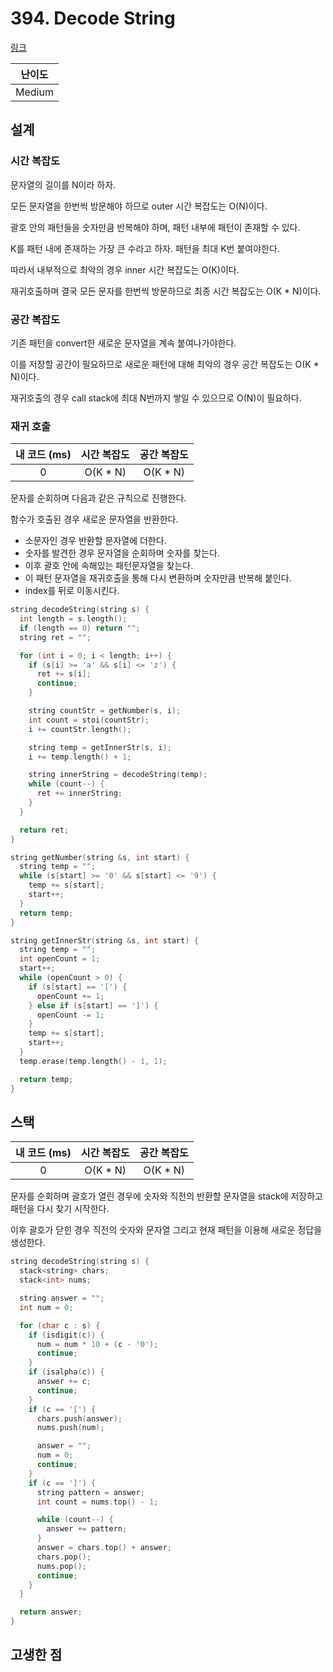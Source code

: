 # 394. Decode String

[링크](https://leetcode.com/problems/decode-string/)

| 난이도 |
| :----: |
| Medium |

## 설계

### 시간 복잡도

문자열의 길이를 N이라 하자.

모든 문자열을 한번씩 방문해야 하므로 outer 시간 복잡도는 O(N)이다.

괄호 안의 패턴들을 숫자만큼 반복해야 하며, 패턴 내부에 패턴이 존재할 수 있다.

K를 패턴 내에 존재하는 가장 큰 수라고 하자. 패턴을 최대 K번 붙여야한다.

따라서 내부적으로 최악의 경우 inner 시간 복잡도는 O(K)이다.

재귀호출하며 결국 모든 문자를 한번씩 방문하므로 최종 시간 복잡도는 O(K \* N)이다.

### 공간 복잡도

기존 패턴을 convert한 새로운 문자열을 계속 붙여나가야한다.

이를 저장할 공간이 필요하므로 새로운 패턴에 대해 최악의 경우 공간 복잡도는 O(K \* N)이다.

재귀호출의 경우 call stack에 최대 N번까지 쌓일 수 있으므로 O(N)이 필요하다.

### 재귀 호출

| 내 코드 (ms) | 시간 복잡도 | 공간 복잡도 |
| :----------: | :---------: | :---------: |
|      0       |  O(K \* N)  |  O(K \* N)  |

문자를 순회하며 다음과 같은 규칙으로 진행한다.

함수가 호출된 경우 새로운 문자열을 반환한다.

- 소문자인 경우 반환할 문자열에 더한다.
- 숫자를 발견한 경우 문자열을 순회하며 숫자를 찾는다.
- 이후 괄호 안에 속해있는 패턴문자열을 찾는다.
- 이 패턴 문자열을 재귀호출을 통해 다시 변환하며 숫자만큼 반복해 붙인다.
- index를 뒤로 이동시킨다.

```cpp
string decodeString(string s) {
  int length = s.length();
  if (length == 0) return "";
  string ret = "";

  for (int i = 0; i < length; i++) {
    if (s[i] >= 'a' && s[i] <= 'z') {
      ret += s[i];
      continue;
    }

    string countStr = getNumber(s, i);
    int count = stoi(countStr);
    i += countStr.length();

    string temp = getInnerStr(s, i);
    i += temp.length() + 1;

    string innerString = decodeString(temp);
    while (count--) {
      ret += innerString;
    }
  }

  return ret;
}

string getNumber(string &s, int start) {
  string temp = "";
  while (s[start] >= '0' && s[start] <= '9') {
    temp += s[start];
    start++;
  }
  return temp;
}

string getInnerStr(string &s, int start) {
  string temp = "";
  int openCount = 1;
  start++;
  while (openCount > 0) {
    if (s[start] == '[') {
      openCount += 1;
    } else if (s[start] == ']') {
      openCount -= 1;
    }
    temp += s[start];
    start++;
  }
  temp.erase(temp.length() - 1, 1);

  return temp;
}
```

## 스택

| 내 코드 (ms) | 시간 복잡도 | 공간 복잡도 |
| :----------: | :---------: | :---------: |
|      0       |  O(K \* N)  |  O(K \* N)  |

문자를 순회하며 괄호가 열린 경우에 숫자와 직전의 반환할 문자열을 stack에 저장하고 패턴을 다시 찾기 시작한다.

이후 괄호가 닫힌 경우 직전의 숫자와 문자열 그리고 현재 패턴을 이용해 새로운 정답을 생성한다.

```cpp
string decodeString(string s) {
  stack<string> chars;
  stack<int> nums;

  string answer = "";
  int num = 0;

  for (char c : s) {
    if (isdigit(c)) {
      num = num * 10 + (c - '0');
      continue;
    }
    if (isalpha(c)) {
      answer += c;
      continue;
    }
    if (c == '[') {
      chars.push(answer);
      nums.push(num);

      answer = "";
      num = 0;
      continue;
    }
    if (c == ']') {
      string pattern = answer;
      int count = nums.top() - 1;

      while (count--) {
        answer += pattern;
      }
      answer = chars.top() + answer;
      chars.pop();
      nums.pop();
      continue;
    }
  }

  return answer;
}
```

## 고생한 점
